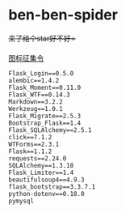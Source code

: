 # ben-ben-spider
~~来了给个star好不好:star:~~

[图标征集令](https://github.com/william-song-shy/ben-ben-spider/issues/4)

```
Flask_Login==0.5.0
alembic==1.4.2
Flask_Moment==0.11.0
Flask_WTF==0.14.3
Markdown==3.2.2
Werkzeug==1.0.1
Flask_Migrate==2.5.3
Bootstrap_Flask==1.4
Flask_SQLAlchemy==2.5.1
click==7.1.2
WTForms==2.3.1
Flask==1.1.2
requests==2.24.0
SQLAlchemy==1.3.18
Flask_Limiter==1.4
beautifulsoup4==4.9.3
flask_bootstrap==3.3.7.1
python-dotenv==0.18.0
pymysql
```
